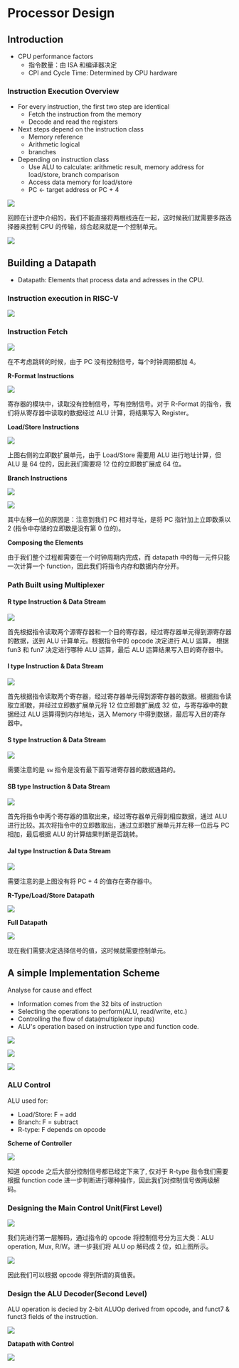 # Processor Design

## Introduction

- CPU performance factors
    - 指令数量：由 ISA 和编译器决定
    - CPI and Cycle Time: Determined by CPU hardware

### Instruction Execution Overview

- For every instruction, the first two step are identical
    - Fetch the instruction from the memory
    - Decode and read the registers
- Next steps depend on the instruction class
    - Memory reference
    - Arithmetic logical
    - branches
- Depending on instruction class
    - Use ALU to calculate: arithmetic result, memory address for load/store, branch comparison
    - Access data memory for load/store
    - PC <- target address or PC + 4

![](image/4.1.png)

回顾在计逻中介绍的，我们不能直接将两根线连在一起，这时候我们就需要多路选择器来控制 CPU 的传输，综合起来就是一个控制单元。

![](image/4.2.png)

## Building a Datapath

- Datapath: Elements that process data and adresses in the CPU.

### Instruction execution in RISC-V

![](image/4.3.png)

### Instruction Fetch

![](image/4.4.png)

在不考虑跳转的时候，由于 PC 没有控制信号，每个时钟周期都加 4。

**R-Format Instructions**

![](image/4.5.png)

寄存器的模块中，读取没有控制信号，写有控制信号。对于 R-Format 的指令，我们将从寄存器中读取的数据经过 ALU 计算，将结果写入 Register。

**Load/Store Instructions**

![](image/4.6.png)

上图右侧的立即数扩展单元，由于 Load/Store 需要用 ALU 进行地址计算，但 ALU 是 64 位的，因此我们需要将 12 位的立即数扩展成 64 位。

**Branch Instructions**

![](image/4.7.png)

![](image/4.8.png)

其中左移一位的原因是：注意到我们 PC 相对寻址，是将 PC 指针加上立即数乘以 2 (指令中存储的立即数是没有第 0 位的)。

**Composing the Elements**

由于我们整个过程都需要在一个时钟周期内完成，而 datapath 中的每一元件只能一次计算一个 function，因此我们将指令内存和数据内存分开。

### Path Built using Multiplexer

#### R type Instruction & Data Stream

![](image/4.9.png)

首先根据指令读取两个源寄存器和一个目的寄存器，经过寄存器单元得到源寄存器的数据，送到 ALU 计算单元。根据指令中的 opcode 决定进行 ALU 运算， 根据 fun3 和 fun7 决定进行哪种 ALU 运算，最后 ALU 运算结果写入目的寄存器中。

#### I type Instruction & Data Stream

![](image/4.10.png)

首先根据指令读取两个寄存器，经过寄存器单元得到源寄存器的数据。根据指令读取立即数，并经过立即数扩展单元将 12 位立即数扩展成 32 位，与寄存器中的数据经过 ALU 运算得到内存地址，送入 Memory 中得到数据，最后写入目的寄存器中。

#### S type Instruction & Data Stream

![](image/4.11.png)

需要注意的是 `sw` 指令是没有最下面写进寄存器的数据通路的。

#### SB type Instruction & Data Stream

![](image/4.12.png)

首先将指令中两个寄存器的值取出来，经过寄存器单元得到相应数据，通过 ALU 进行比较。其次将指令中的立即数取出，通过立即数扩展单元并左移一位后与 PC 相加，最后根据 ALU 的计算结果判断是否跳转。

#### Jal type Instruction & Data Stream

![](image/4.13.png)

需要注意的是上图没有将 PC + 4 的值存在寄存器中。

**R-Type/Load/Store Datapath**

![](image/4.14.png)

**Full Datapath**

![](image/4.15.png)

现在我们需要决定选择信号的值，这时候就需要控制单元。

## A simple Implementation Scheme

Analyse for cause and effect

- Information comes from the 32 bits of instruction
- Selecting the operations to perform(ALU, read/write, etc.)
- Controlling the flow of data(multiplexor inputs)
- ALU's operation based on instruction type and function code.

![](image/4.16.png)

![](image/4.17.png)

![](image/4.19.png)


### ALU Control

ALU used for:

- Load/Store: F = add
- Branch: F = subtract
- R-type: F depends on opcode


**Scheme of Controller**

![](image/4.20.png)

知道 opcode 之后大部分控制信号都已经定下来了, 仅对于 R-type 指令我们需要根据 function code 进一步判断进行哪种操作，因此我们对控制信号做两级解码。

### Designing the Main Control Unit(First Level)

![](image/4.21.png)

我们先进行第一层解码，通过指令的 opcode 将控制信号分为三大类：ALU operation, Mux, R/W。进一步我们将 ALU op 解码成 2 位，如上图所示。

![](image/4.22.png)

因此我们可以根据 opcode 得到所谓的真值表。

### Design the ALU Decoder(Second Level)

ALU operation is decied by 2-bit ALUOp derived from opcode, and funct7 & funct3 fields of the instruction.

![](image/4.23.png)

**Datapath with Control**

![](image/4.24.png)
